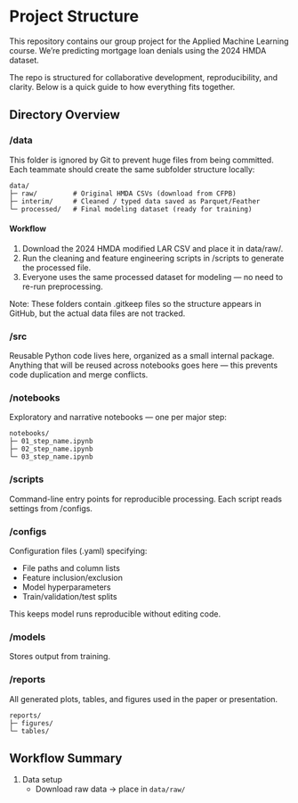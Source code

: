 # Project Structure

This repository contains our group project for the Applied Machine Learning course.
We’re predicting mortgage loan denials using the 2024 HMDA dataset.

The repo is structured for collaborative development, reproducibility, and clarity.
Below is a quick guide to how everything fits together.

## Directory Overview

### /data

This folder is ignored by Git to prevent huge files from being committed.
Each teammate should create the same subfolder structure locally:

```text
data/
├─ raw/         # Original HMDA CSVs (download from CFPB)
├─ interim/     # Cleaned / typed data saved as Parquet/Feather
└─ processed/   # Final modeling dataset (ready for training)
```
#### Workflow

1.	Download the 2024 HMDA modified LAR CSV and place it in data/raw/.
2.  Run the cleaning and feature engineering scripts in /scripts to generate the processed file.
3.  Everyone uses the same processed dataset for modeling — no need to re-run preprocessing.

Note: These folders contain .gitkeep files so the structure appears in GitHub, but the actual data files are not tracked.

### /src

Reusable Python code lives here, organized as a small internal package. Anything that will be reused across notebooks goes here — this prevents code duplication and merge conflicts.

### /notebooks

Exploratory and narrative notebooks — one per major step:
```text
notebooks/
├─ 01_step_name.ipynb
├─ 02_step_name.ipynb
└─ 03_step_name.ipynb
```
### /scripts

Command-line entry points for reproducible processing. Each script reads settings from /configs.

### /configs

Configuration files (.yaml) specifying:

- File paths and column lists
- Feature inclusion/exclusion
- Model hyperparameters
- Train/validation/test splits

This keeps model runs reproducible without editing code.

### /models

Stores output from training.

### /reports

All generated plots, tables, and figures used in the paper or presentation.
```text
reports/
├─ figures/
└─ tables/
```

## Workflow Summary

1. Data setup  
   - Download raw data → place in `data/raw/`
